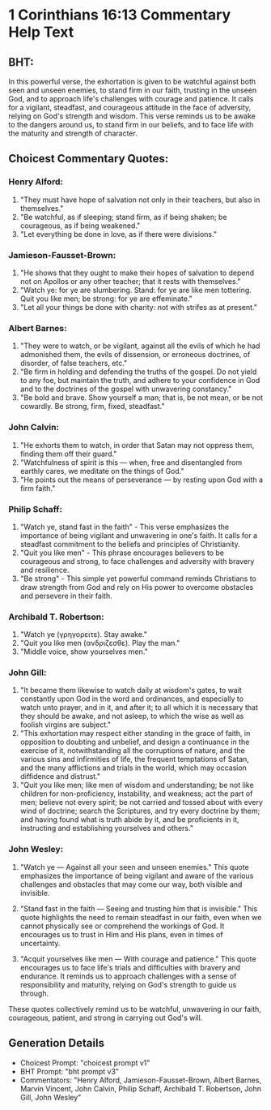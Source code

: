 # 1 Corinthians 16:13 Commentary Help Text

## BHT:
In this powerful verse, the exhortation is given to be watchful against both seen and unseen enemies, to stand firm in our faith, trusting in the unseen God, and to approach life's challenges with courage and patience. It calls for a vigilant, steadfast, and courageous attitude in the face of adversity, relying on God's strength and wisdom. This verse reminds us to be awake to the dangers around us, to stand firm in our beliefs, and to face life with the maturity and strength of character.

## Choicest Commentary Quotes:
### Henry Alford:
1. "They must have hope of salvation not only in their teachers, but also in themselves." 
2. "Be watchful, as if sleeping; stand firm, as if being shaken; be courageous, as if being weakened." 
3. "Let everything be done in love, as if there were divisions."

### Jamieson-Fausset-Brown:
1. "He shows that they ought to make their hopes of salvation to depend not on Apollos or any other teacher; that it rests with themselves."
2. "Watch ye: for ye are slumbering. Stand: for ye are like men tottering. Quit you like men; be strong: for ye are effeminate."
3. "Let all your things be done with charity: not with strifes as at present."

### Albert Barnes:
1. "They were to watch, or be vigilant, against all the evils of which he had admonished them, the evils of dissension, or erroneous doctrines, of disorder, of false teachers, etc."
2. "Be firm in holding and defending the truths of the gospel. Do not yield to any foe, but maintain the truth, and adhere to your confidence in God and to the doctrines of the gospel with unwavering constancy."
3. "Be bold and brave. Show yourself a man; that is, be not mean, or be not cowardly. Be strong, firm, fixed, steadfast."

### John Calvin:
1. "He exhorts them to watch, in order that Satan may not oppress them, finding them off their guard." 
2. "Watchfulness of spirit is this — when, free and disentangled from earthly cares, we meditate on the things of God." 
3. "He points out the means of perseverance — by resting upon God with a firm faith."

### Philip Schaff:
1. "Watch ye, stand fast in the faith" - This verse emphasizes the importance of being vigilant and unwavering in one's faith. It calls for a steadfast commitment to the beliefs and principles of Christianity.
2. "Quit you like men" - This phrase encourages believers to be courageous and strong, to face challenges and adversity with bravery and resilience.
3. "Be strong" - This simple yet powerful command reminds Christians to draw strength from God and rely on His power to overcome obstacles and persevere in their faith.

### Archibald T. Robertson:
1. "Watch ye (γρηγορειτε). Stay awake."
2. "Quit you like men (ανδριζεσθε). Play the man."
3. "Middle voice, show yourselves men."

### John Gill:
1. "It became them likewise to watch daily at wisdom's gates, to wait constantly upon God in the word and ordinances, and especially to watch unto prayer, and in it, and after it; to all which it is necessary that they should be awake, and not asleep, to which the wise as well as foolish virgins are subject."
2. "This exhortation may respect either standing in the grace of faith, in opposition to doubting and unbelief, and design a continuance in the exercise of it, notwithstanding all the corruptions of nature, and the various sins and infirmities of life, the frequent temptations of Satan, and the many afflictions and trials in the world, which may occasion diffidence and distrust."
3. "Quit you like men; like men of wisdom and understanding; be not like children for non-proficiency, instability, and weakness; act the part of men; believe not every spirit; be not carried and tossed about with every wind of doctrine; search the Scriptures, and try every doctrine by them; and having found what is truth abide by it, and be proficients in it, instructing and establishing yourselves and others."

### John Wesley:
1. "Watch ye — Against all your seen and unseen enemies." This quote emphasizes the importance of being vigilant and aware of the various challenges and obstacles that may come our way, both visible and invisible.

2. "Stand fast in the faith — Seeing and trusting him that is invisible." This quote highlights the need to remain steadfast in our faith, even when we cannot physically see or comprehend the workings of God. It encourages us to trust in Him and His plans, even in times of uncertainty.

3. "Acquit yourselves like men — With courage and patience." This quote encourages us to face life's trials and difficulties with bravery and endurance. It reminds us to approach challenges with a sense of responsibility and maturity, relying on God's strength to guide us through.

These quotes collectively remind us to be watchful, unwavering in our faith, courageous, patient, and strong in carrying out God's will.


## Generation Details
- Choicest Prompt: "choicest prompt v1"
- BHT Prompt: "bht prompt v3"
- Commentators: "Henry Alford, Jamieson-Fausset-Brown, Albert Barnes, Marvin Vincent, John Calvin, Philip Schaff, Archibald T. Robertson, John Gill, John Wesley"
